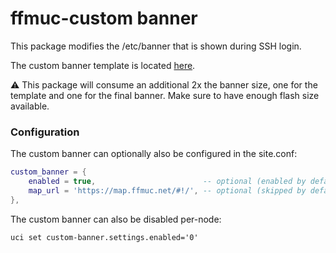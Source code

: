 # ffmuc-custom banner

This package modifies the /etc/banner that is shown during SSH login.

The custom banner template is located [here](files/etc/banner.gluon).

⚠️ This package will consume an additional 2x the banner size, one for the template and one for the final banner. Make sure to have enough flash size available.


### Configuration

The custom banner can optionally also be configured in the site.conf:

```lua
custom_banner = {
    enabled = true,                        -- optional (enabled by default)
    map_url = 'https://map.ffmuc.net/#!/', -- optional (skipped by default)
},
```

The custom banner can also be disabled per-node:

```
uci set custom-banner.settings.enabled='0'
```
